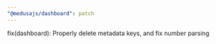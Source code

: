 ```yaml
---
"@medusajs/dashboard": patch
---
```


fix(dashboard): Properly delete metadata keys, and fix number parsing
